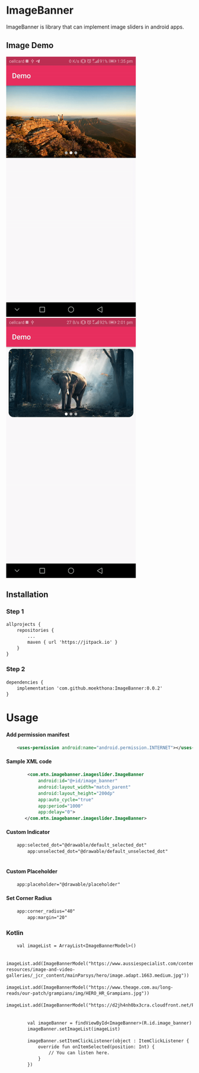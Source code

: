 # ImageBanner
ImageBanner is library that can implement image sliders in android apps.
## Image Demo
<img src="https://github.com/moekthona/ImageBanner/blob/master/simple.gif" width="350">
<img src="https://github.com/moekthona/ImageBanner/blob/master/corner%20slide.gif" width="350">

## Installation

### Step 1

```
allprojects {
	repositories {
		...
		maven { url 'https://jitpack.io' }
	}
}
 ```

### Step 2
```
dependencies {
  	implementation 'com.github.moekthona:ImageBanner:0.0.2'
}
 ```
# Usage
#### Add permission manifest 
```xml
	<uses-permission android:name="android.permission.INTERNET"></uses-permission>
```
#### Sample XML code 
```xml
        <com.mtn.imagebanner.imageslider.ImageBanner
            android:id="@+id/image_banner"
            android:layout_width="match_parent"
            android:layout_height="200dp"
            app:auto_cycle="true"
            app:period="1000"
            app:delay="0">
       </com.mtn.imagebanner.imageslider.ImageBanner>

```

#### Custom Indicator
```xml
 	app:selected_dot="@drawable/default_selected_dot"
        app:unselected_dot="@drawable/default_unselected_dot"
	
```

#### Custom Placeholder
```xml
	app:placeholder="@drawable/placeholder"
```
#### Set Corner Radius
```xml
	app:corner_radius="40"
        app:margin="20"
```
###  Kotlin
```
	val imageList = ArrayList<ImageBannerModel>()

        imageList.add(ImageBannerModel("https://www.aussiespecialist.com/content/asp/en/sales-resources/image-and-video-galleries/_jcr_content/mainParsys/hero/image.adapt.1663.medium.jpg"))
        imageList.add(ImageBannerModel("https://www.theage.com.au/long-reads/our-patch/grampians/img/HERO_HR_Grampians.jpg"))
        imageList.add(ImageBannerModel("https://d2jh4nh0bx3cra.cloudfront.net/PRODUCT_IMAGE/5820/Grampians2.jpg"))


        val imageBanner = findViewById<ImageBanner>(R.id.image_banner)
        imageBanner.setImageList(imageList)

        imageBanner.setItemClickListener(object : ItemClickListener {
            override fun onItemSelected(position: Int) {
                // You can listen here.
            }
        })
```
